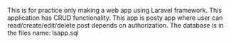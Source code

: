 This is for practice only making a web app using Laravel framework.
This application has CRUD functionality.
This app is posty app where user can read/create/edit/delete post depends on authorization.
The database is in the files name: lsapp.sql

